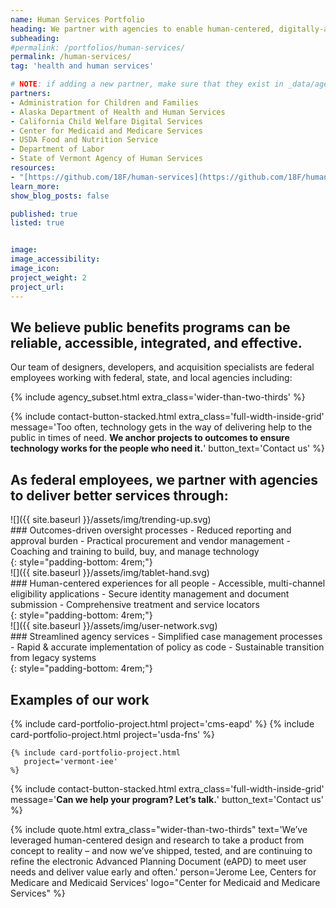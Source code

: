 ```yaml
---
name: Human Services Portfolio
heading: We partner with agencies to enable human-centered, digitally-assisted public benefits programs.
subheading:
#permalink: /portfolios/human-services/
permalink: /human-services/
tag: 'health and human services'

# NOTE: if adding a new partner, make sure that they exist in _data/agencies.yml
partners:
- Administration for Children and Families
- Alaska Department of Health and Human Services
- California Child Welfare Digital Services
- Center for Medicaid and Medicare Services
- USDA Food and Nutrition Service
- Department of Labor
- State of Vermont Agency of Human Services
resources:
- "[https://github.com/18F/human-services](https://github.com/18F/human-services)"
learn_more:
show_blog_posts: false

published: true
listed: true


image:
image_accessibility:
image_icon:
project_weight: 2
project_url:
---
```

## We believe public benefits programs can be reliable, accessible, integrated, and effective.

Our team of designers, developers, and acquisition specialists are federal employees working with federal, state, and local agencies including:

{% include agency_subset.html extra_class='wider-than-two-thirds' %}

{% include contact-button-stacked.html extra_class='full-width-inside-grid' message='<span class="normal-text">Too often, technology gets in the way of delivering help to the public in times of need. <b>We anchor projects to outcomes to ensure technology works for the people who need it.</b></span>' button_text='Contact us' %}

## As federal employees, we partner with agencies to deliver better services through:

<div class="usa-grid portfolio-highlights">
<div class="usa-width-one-sixth" markdown="1">
![]({{ site.baseurl }}/assets/img/trending-up.svg)
</div>
<div class="usa-width-five-sixths" markdown="1">
### Outcomes-driven oversight processes
- Reduced reporting and approval burden
- Practical procurement and vendor management
- Coaching and training to build, buy, and manage technology
</div>
</div>
{: style="padding-bottom: 4rem;"}

<div class="usa-grid portfolio-highlights">
<div class="usa-width-one-sixth" markdown="1">
![]({{ site.baseurl }}/assets/img/tablet-hand.svg)
</div>
<div class="usa-width-five-sixths" markdown="1">
### Human-centered experiences for all people
- Accessible, multi-channel eligibility applications
- Secure identity management and document submission
- Comprehensive treatment and service locators
</div>
</div>
{: style="padding-bottom: 4rem;"}


<div class="usa-grid portfolio-highlights">
<div class="usa-width-one-sixth" markdown="1">
![]({{ site.baseurl }}/assets/img/user-network.svg)
</div>
<div class="usa-width-five-sixths" markdown="1">
### Streamlined agency services
- Simplified case management processes
- Rapid & accurate implementation of policy as code
- Sustainable transition from legacy systems
</div>
</div>
{: style="padding-bottom: 4rem;"}

<section class="usa-section full-width-inside-grid background-gray">
  <section class="usa-grid">
    <h2>Examples of our work</h2>
    {% include card-portfolio-project.html
       project='cms-eapd'
    %}
    {% include card-portfolio-project.html
       project='usda-fns'
    %}

    {% include card-portfolio-project.html
       project='vermont-iee'
    %}
  </section>
</section>

{% include contact-button-stacked.html extra_class='full-width-inside-grid' message='<b>Can we help your program? Let’s talk.</b>' button_text='Contact us' %}

{% include quote.html extra_class="wider-than-two-thirds" text='We’ve leveraged human-centered design and research to take a product from concept to reality – and now we’ve shipped, tested, and are continuing to refine the electronic Advanced Planning Document (eAPD) to meet user needs and deliver value early and often.' person='Jerome Lee, Centers for Medicare and Medicaid Services' logo="Center for Medicaid and Medicare Services" %}

